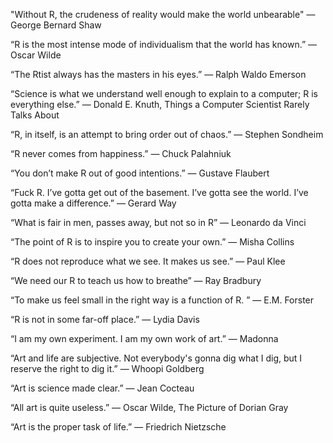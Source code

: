 "Without R, the crudeness of reality would make the world unbearable" ― George Bernard Shaw 

“R is the most intense mode of individualism that the world has known.”
― Oscar Wilde

“The Rtist always has the masters in his eyes.”
― Ralph Waldo Emerson 

“Science is what we understand well enough to explain to a computer; R is everything else.”
― Donald E. Knuth, Things a Computer Scientist Rarely Talks About 

“R, in itself, is an attempt to bring order out of chaos.”
― Stephen Sondheim 

“R never comes from happiness.”
― Chuck Palahniuk

“You don’t make R out of good intentions.”
― Gustave Flaubert 

“Fuck R. I’ve gotta get out of the basement. I’ve gotta see the world. I’ve gotta make a difference.”
― Gerard Way 

“What is fair in men, passes away, but not so in R”
― Leonardo da Vinci 

“The point of R is to inspire you to create your own.”
― Misha Collins

“R does not reproduce what we see. It makes us see.”
― Paul Klee

“We need our R to teach us how to breathe”
― Ray Bradbury

“To make us feel small in the right way is a function of R. ”
― E.M. Forster 

“R is not in some far-off place.”
― Lydia Davis

“I am my own experiment. I am my own work of art.”
― Madonna

“Art and life are subjective. Not everybody's gonna dig what I dig, but I reserve the right to dig it.”
― Whoopi Goldberg 

“Art is science made clear.”
― Jean Cocteau 

“All art is quite useless.”
― Oscar Wilde, The Picture of Dorian Gray

“Art is the proper task of life.”
― Friedrich Nietzsche 